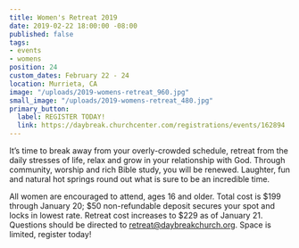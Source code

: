 ```yaml
---
title: Women's Retreat 2019
date: 2019-02-22 18:00:00 -08:00
published: false
tags:
- events
- womens
position: 24
custom_dates: February 22 - 24
location: Murrieta, CA
image: "/uploads/2019-womens-retreat_960.jpg"
small_image: "/uploads/2019-womens-retreat_480.jpg"
primary_button:
  label: REGISTER TODAY!
  link: https://daybreak.churchcenter.com/registrations/events/162894
---
```


It’s time to break away from your overly-crowded schedule, retreat from the daily stresses of life, relax and grow in your relationship with God. Through community, worship and rich Bible study, you will be renewed. Laughter, fun and natural hot springs round out what is sure to be an incredible time. 

All women are encouraged to attend, ages 16 and older. Total cost is $199 through January 20; $50 non-refundable deposit secures your spot and locks in lowest rate. Retreat cost increases to $229 as of January 21. Questions should be directed to retreat@daybreakchurch.org. Space is limited, register today!  

